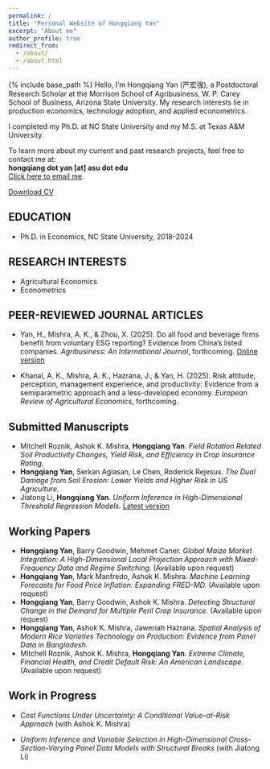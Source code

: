 ```yaml
---
permalink: /
title: "Personal Website of Hongqiang Yan"
excerpt: "About me"
author_profile: true
redirect_from: 
  - /about/
  - /about.html
---
```

{% include base_path %}
Hello, I’m Hongqiang Yan (严宏强), a Postdoctoral Research Scholar at the Morrison School of Agribusiness, W. P. Carey School of Business, Arizona State University. My research interests lie in production economics, technology adoption, and applied econometrics.

I completed my Ph.D. at NC State University and my M.S. at Texas A&M University.


To learn more about my current and past research projects, feel free to contact me at:  
**hongqiang dot yan [at] asu dot edu**  
[Click here to email me](mailto:hongqiang.yan@asu.edu).

[Download CV](https://hongqiangyan.github.io/files/Hongqiang_Yan_CV.pdf)


## EDUCATION
* Ph.D. in Economics, NC State University, 2018-2024
 
## RESEARCH INTERESTS
 * Agricultural Economics
 * Econometrics


## PEER-REVIEWED JOURNAL ARTICLES
* Yan, H., Mishra, A. K., & Zhou, X. (2025). Do all food and beverage firms benefit from voluntary ESG reporting? Evidence from China’s listed companies. *Agribusiness: An International Journal*, forthcoming. [Online version](https://doi.org/10.1002/agr.70004)  

* Khanal, A. K., Mishra, A. K., Hazrana, J., & Yan, H. (2025). Risk attitude, perception, management experience, and productivity: Evidence from a semiparametric approach and a less-developed economy. *European Review of Agricultural Economics*, forthcoming.

## Submitted Manuscripts  

* Mitchell Roznik, Ashok K. Mishra, **Hongqiang Yan**. *Field Rotation Related Soil Productivity Changes, Yield Risk, and Efficiency in Crop Insurance Rating.*  
* **Hongqiang Yan**, Serkan Aglasan, Le Chen, Roderick Rejesus. *The Dual Damage from Soil Erosion: Lower Yields and Higher Risk in US Agriculture.*  
* Jiatong Li, **Hongqiang Yan**. *Uniform Inference in High-Dimensional Threshold Regression Models.*  [Latest version](https://arxiv.org/abs/2404.08105v3)  


## Working Papers  

* **Hongqiang Yan**, Barry Goodwin, Mehmet Caner. *Global Maize Market Integration: A High-Dimensional Local Projection Approach with Mixed-Frequency Data and Regime Switching.* (Available upon request)  
* **Hongqiang Yan**, Mark Manfredo, Ashok K. Mishra. *Machine Learning Forecasts for Food Price Inflation: Expanding FRED-MD.* (Available upon request)  
* **Hongqiang Yan**, Barry Goodwin, Ashok K. Mishra. *Detecting Structural Change in the Demand for Multiple Peril Crop Insurance.*  (Available upon request)  
* **Hongqiang Yan**, Ashok K. Mishra, Jaweriah Hazrana. *Spatial Analysis of Modern Rice Varieties Technology on Production: Evidence from Panel Data in Bangladesh.*  
* Mitchell Roznik, Ashok K. Mishra, **Hongqiang Yan**. *Extreme Climate, Financial Health, and Credit Default Risk: An American Landscape.*  (Available upon request)  




## Work in Progress  

* *Cost Functions Under Uncertainty: A Conditional Value-at-Risk Approach* (with Ashok K. Mishra)  

* *Uniform Inference and Variable Selection in High-Dimensional Cross-Section-Varying Panel Data Models with Structural Breaks* (with Jiatong Li)  
